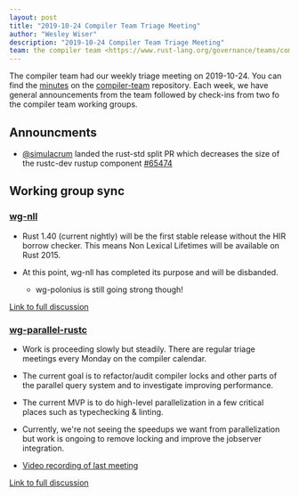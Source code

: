 ```yaml
---
layout: post
title: "2019-10-24 Compiler Team Triage Meeting"
author: "Wesley Wiser"
description: "2019-10-24 Compiler Team Triage Meeting"
team: the compiler team <https://www.rust-lang.org/governance/teams/compiler>
---
```


The compiler team had our weekly triage meeting on 2019-10-24.
You can find the [minutes](https://rust-lang.github.io/compiler-team/minutes/triage-meeting/2019-10-24/) on the [compiler-team](https://github.com/rust-lang/compiler-team) repository.
Each week, we have general announcements from the team followed by check-ins from two fo the compiler team working groups.

## Announcments

- [@simulacrum](https://github.com/Mark-Simulacrum) landed the rust-std split PR which decreases the size of the rustc-dev rustup component [#65474](https://github.com/rust-lang/rust/pull/65474)

## Working group sync

### [wg-nll](https://rust-lang.github.io/compiler-team/working-groups/nll/)

- Rust 1.40 (current nightly) will be the first stable release without the HIR borrow checker.
This means Non Lexical Lifetimes will be available on Rust 2015.

- At this point, wg-nll has completed its purpose and will be disbanded.
  - wg-polonius is still going strong though!

[Link to full discussion](https://rust-lang.zulipchat.com/#narrow/stream/131828-t-compiler/topic/weekly.20meeting.202019-10-24.20.2354818/near/178960111)

### [wg-parallel-rustc](https://rust-lang.github.io/compiler-team/working-groups/parallel-rustc/)

- Work is proceeding slowly but steadily.
There are regular triage meetings every Monday on the compiler calendar.

- The current goal is to refactor/audit compiler locks and other parts of the parallel query system and to investigate improving performance.

- The current MVP is to do high-level parallelization in a few critical places such as typechecking & linting.

- Currently, we're not seeing the speedups we want from parallelization but work is ongoing to remove locking and improve the jobserver integration.

- [Video recording of last meeting](https://youtu.be/lVjW0Nw8N_g)

[Link to full discussion](https://rust-lang.zulipchat.com/#narrow/stream/131828-t-compiler/topic/weekly.20meeting.202019-10-24.20.2354818/near/178960379)
